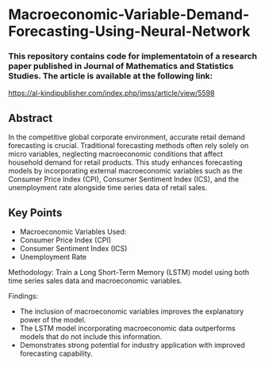 # Macroeconomic-Variable-Demand-Forecasting-Using-Neural-Network

### This repository contains code for implementatoin of a research paper published in Journal of Mathematics and Statistics Studies. The article is available at the following link:
https://al-kindipublisher.com/index.php/jmss/article/view/5598

## Abstract
In the competitive global corporate environment, accurate retail demand forecasting is crucial. Traditional forecasting methods often rely solely on micro variables, neglecting macroeconomic conditions that affect household demand for retail products. This study enhances forecasting models by incorporating external macroeconomic variables such as the Consumer Price Index (CPI), Consumer Sentiment Index (ICS), and the unemployment rate alongside time series data of retail sales.

## Key Points

- Macroeconomic Variables Used:
- Consumer Price Index (CPI)
- Consumer Sentiment Index (ICS)
- Unemployment Rate

Methodology:
Train a Long Short-Term Memory (LSTM) model using both time series sales data and macroeconomic variables.

Findings:
- The inclusion of macroeconomic variables improves the explanatory power of the model.
- The LSTM model incorporating macroeconomic data outperforms models that do not include this information.
- Demonstrates strong potential for industry application with improved forecasting capability.
